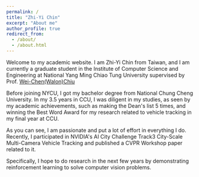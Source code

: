 ```yaml
---
permalink: /
title: "Zhi-Yi Chin"
excerpt: "About me"
author_profile: true
redirect_from: 
  - /about/
  - /about.html
---
```


Welcome to my academic website. I am Zhi-Yi Chin from Taiwan, and I am currently a graduate student in the Institute of Computer Science and Engineering at National Yang Ming Chiao Tung University supervised by Prof. <a href="https://walonchiu.github.io" target="_blank">Wei-Chen(Walon)Chiu</a>

Before joining NYCU, I got my bachelor degree from National Chung Cheng University. In my 3.5 years in CCU, I was diligent in my studies, as seen by my academic achievements, such as making the Dean's list 5 times, and winning the Best Word Award for my research related to vehicle tracking in my final year at CCU.

As you can see, I am passionate and put a lot of effort in everything I do. Recently, I participated in NVIDIA's AI City Challenge Track3 City-Scale Multi-Camera Vehicle Tracking and published a CVPR Workshop paper related to it.

Specifically, I hope to do research in the next few years by demonstrating reinforcement learning to solve computer vision problems.



